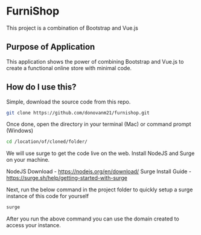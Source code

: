 # FurniShop

This project is a combination of Bootstrap and Vue.js

## Purpose of Application

This application shows the power of combining Bootstrap and Vue.js to create a functional online store with minimal code.

## How do I use this?

Simple, download the source code from this repo.

``` bash
git clone https://github.com/donovanm21/furnishop.git
```

Once done, open the directory in your terminal (Mac) or command prompt (Windows)

``` bash
cd /location/of/cloned/folder/
```

We will use surge to get the code live on the web. Install NodeJS and Surge on your machine.

NodeJS Download - https://nodejs.org/en/download/
Surge Install Guide - https://surge.sh/help/getting-started-with-surge

Next, run the below command in the project folder to quickly setup a surge instance of this code for yourself

``` bash
surge
```

After you run the above command you can use the domain created to access your instance.